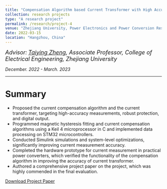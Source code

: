 ```yaml
---
title: "Compensation Algorithm based Current Transformer with High Accuracy"
collection: research projects
type: "A research project"
permalink: /research/project-4
venue: "Zhejiang University, Power Electronics and Power Conversion Research Institute "
date: 2022-03-15
location: "Hangzhou, China"
---  
```


*<font size=4>Advisor:</font> [<font size=4>Taiying Zheng</font>](https://person.zju.edu.cn/en/0013178)<font size=4>, Associate Professor, College of Electrical Engineering, Zhejiang University</font>*  


    
*December. 2022 - March. 2023*  

- - -

Summary  
===

  
- Proposed the current compensation algorithm and the current transformer, targeting high-accuracy measurements, robust protection, and digital output.
- Programmed magnetic hysteresis fitting and current compensation algorithms using a Keil 4 microprocessor in C and implemented data processing on STM32 microcontrollers.
- Conducted Simulink simulations and system-level optimizations, significantly improving current measurement accuracy.
- Completed the hardware prototype for current measurement in practical power converters, which verified the functionality of the compensation algorithm in improving the accuracy of current transformer.
- Authored a comprehensive project paper on the project, which was highly commended in the final evaluation.

[Download Project Paper](http://ZijunCui02.github.io/files/SRTP_Project_Paper.pdf)
